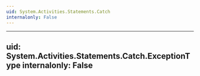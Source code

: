 ```yaml
---
uid: System.Activities.Statements.Catch
internalonly: False
---
```


---
uid: System.Activities.Statements.Catch.ExceptionType
internalonly: False
---
